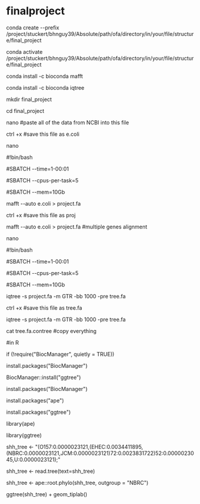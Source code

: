 # finalproject
conda create --prefix /project/stuckert/bhnguy39/Absolute/path/ofa/directory/in/your/file/structure/final_project



conda activate /project/stuckert/bhnguy39/Absolute/path/ofa/directory/in/your/file/structure/final_project

conda install -c bioconda mafft


conda install -c bioconda iqtree


mkdir final_project


cd final_project



nano #paste all of the data from NCBI into this file


ctrl +x #save this file as e.coli


nano 

#!bin/bash

#SBATCH --time=1-00:01

#SBATCH --cpus-per-task=5

#SBATCH --mem=10Gb

mafft --auto e.coli > project.fa

ctrl +x #save this file as proj

mafft --auto e.coli > project.fa #multiple genes alignment



nano 

#!bin/bash

#SBATCH --time=1-00:01

#SBATCH --cpus-per-task=5

#SBATCH --mem=10Gb

iqtree -s project.fa -m GTR -bb 1000 -pre tree.fa

ctrl +x #save this file as tree.fa

iqtree -s project.fa -m GTR -bb 1000 -pre tree.fa 


cat tree.fa.contree #copy everything

#in R

if (!require("BiocManager", quietly = TRUE))

  install.packages("BiocManager")
  
BiocManager::install("ggtree")


install.packages("BiocManager")


install.packages("ape") 

install.packages("ggtree") 

library(ape)

library(ggtree)

shh_tree <- "(O157:0.0000023121,(EHEC:0.0034411895,(NBRC:0.0000023121,JCM:0.0000023121)72:0.0023831722)52:0.0000023045,U:0.0000023121);"


shh_tree <- read.tree(text=shh_tree)

shh_tree <- ape::root.phylo(shh_tree, outgroup = "NBRC")

ggtree(shh_tree) + geom_tiplab()

